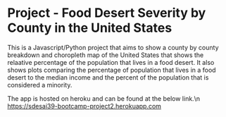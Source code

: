 # Project - Food Desert Severity by County in the United States
This is a Javascript/Python project that aims to show a county by county breakdown and choropleth
map of the United States that shows the relaative percentage of the population that lives in a food desert.
It also shows plots comparing the percentage of population that lives in a food desert to the median income
and the percent of the population that is considered a minority.

The app is hosted on heroku and can be found at the below link.\n
https://sdesai39-bootcamp-project2.herokuapp.com
